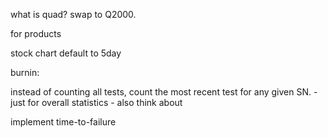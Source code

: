 what is quad?
swap to Q2000.

for products


stock chart default to 5day


burnin:

instead of counting all tests, count the most recent test for any given SN.
    - just for overall statistics
    - also think about 

implement time-to-failure

